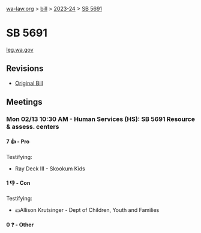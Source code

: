 [wa-law.org](/) > [bill](/bill/) > [2023-24](/bill/2023-24/) > [SB 5691](/bill/2023-24/sb/5691/)

# SB 5691
[leg.wa.gov](https://app.leg.wa.gov/billsummary?BillNumber=5691&Year=2023&Initiative=false)

## Revisions
* [Original Bill](1/)

## Meetings
### Mon 02/13 10:30 AM - Human Services (HS): SB 5691 Resource & assess. centers
#### 7 👍 - Pro
Testifying:
* Ray Deck III - Skookum Kids

#### 1 👎 - Con
Testifying:
* 💵Allison Krutsinger - Dept of Children, Youth and Families

#### 0 ❓ - Other
